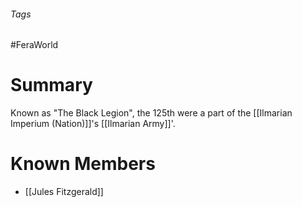 ###### Tags

#FeraWorld

# Summary 
Known as "The Black Legion", the 125th were a part of the [[Ilmarian Imperium (Nation)]]'s [[Ilmarian Army]]'.

# Known Members
- [[Jules Fitzgerald]]
